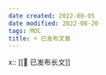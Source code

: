 ```yaml
---
date created: 2022-08-05
date modified: 2022-08-20
tags: MOC
title: + 已发布文章
---
```


x:: [[🏹 已发布长文]]
